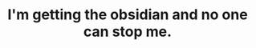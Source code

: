 ---
title: "I'm getting the obsidian and no one can stop me."
streamDate: 12-3-2024
game: "Minecraft"
vodUrl: "https://www.youtube.com/watch?v=ILjhpsXPy4Q"
thumbnail: "https://img.youtube.com/vi/ILjhpsXPy4Q/maxresdefault.jpg"
duration: "1:21:00"
---